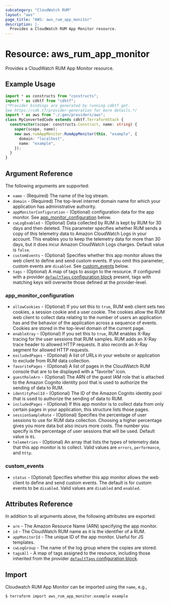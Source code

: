 ```yaml
---
subcategory: "CloudWatch RUM"
layout: "aws"
page_title: "AWS: aws_rum_app_monitor"
description: |-
  Provides a CloudWatch RUM App Monitor resource.
---
```


# Resource: aws_rum_app_monitor

Provides a CloudWatch RUM App Monitor resource.

## Example Usage

```typescript
import * as constructs from "constructs";
import * as cdktf from "cdktf";
/*Provider bindings are generated by running cdktf get.
See https://cdk.tf/provider-generation for more details.*/
import * as aws from "./.gen/providers/aws";
class MyConvertedCode extends cdktf.TerraformStack {
  constructor(scope: constructs.Construct, name: string) {
    super(scope, name);
    new aws.rumAppMonitor.RumAppMonitor(this, "example", {
      domain: "localhost",
      name: "example",
    });
  }
}

```

## Argument Reference

The following arguments are supported:

* `name` - (Required) The name of the log stream.
* `domain` - (Required) The top-level internet domain name for which your application has administrative authority.
* `appMonitorConfiguration` - (Optional) configuration data for the app monitor. See [app_monitor_configuration](#app_monitor_configuration) below.
* `cwLogEnabled` - (Optional) Data collected by RUM is kept by RUM for 30 days and then deleted. This parameter  specifies whether RUM sends a copy of this telemetry data to Amazon CloudWatch Logs in your account. This enables you to keep the telemetry data for more than 30 days, but it does incur Amazon CloudWatch Logs charges. Default value is `false`.
* `customEvents` - (Optional) Specifies whether this app monitor allows the web client to define and send custom events. If you omit this parameter, custom events are `disabled`. See [custom_events](#custom_events) below.
* `tags` - (Optional) A map of tags to assign to the resource. If configured with a provider [`defaultTags` configuration block](https://registry.terraform.io/providers/hashicorp/aws/latest/docs#default_tags-configuration-block) present, tags with matching keys will overwrite those defined at the provider-level.

### app_monitor_configuration

* `allowCookies` - (Optional) If you set this to `true`, RUM web client sets two cookies, a session cookie  and a user cookie. The cookies allow the RUM web client to collect data relating to the number of users an application has and the behavior of the application across a sequence of events. Cookies are stored in the top-level domain of the current page.
* `enableXray` - (Optional) If you set this to `true`, RUM enables X-Ray tracing for the user sessions  that RUM samples. RUM adds an X-Ray trace header to allowed HTTP requests. It also records an X-Ray segment for allowed HTTP requests.
* `excludedPages` - (Optional) A list of URLs in your website or application to exclude from RUM data collection.
* `favoritePages` - (Optional) A list of pages in the CloudWatch RUM console that are to be displayed with a "favorite" icon.
* `guestRoleArn` - (Optional) The ARN of the guest IAM role that is attached to the Amazon Cognito identity pool that is used to authorize the sending of data to RUM.
* `identityPoolId` - (Optional) The ID of the Amazon Cognito identity pool that is used to authorize the sending of data to RUM.
* `includedPages` - (Optional)  If this app monitor is to collect data from only certain pages in your application, this structure lists those pages.
* `sessionSampleRate` - (Optional) Specifies the percentage of user sessions to use for RUM data collection. Choosing a higher percentage gives you more data but also incurs more costs. The number you specify is the percentage of user sessions that will be used. Default value is `01`.
* `telemetries` - (Optional) An array that lists the types of telemetry data that this app monitor is to collect. Valid values are `errors`, `performance`, and `http`.

### custom_events

* `status` - (Optional) Specifies whether this app monitor allows the web client to define and send custom events. The default is for custom events to be `disabled`. Valid values are `disabled` and `enabled`.

## Attributes Reference

In addition to all arguments above, the following attributes are exported:

* `arn` - The Amazon Resource Name (ARN) specifying the app monitor.
* `id` - The CloudWatch RUM name as it is the identifier of a RUM.
* `appMonitorId` - The unique ID of the app monitor. Useful for JS templates.
* `cwLogGroup` - The name of the log group where the copies are stored.
* `tagsAll` - A map of tags assigned to the resource, including those inherited from the provider [`defaultTags` configuration block](https://registry.terraform.io/providers/hashicorp/aws/latest/docs#default_tags-configuration-block).

## Import

Cloudwatch RUM App Monitor can be imported using the `name`, e.g.,

```
$ terraform import aws_rum_app_monitor.example example
```

<!-- cache-key: cdktf-0.17.0-pre.15 input-509ac165fe8d34f584fefebfba01f4df8a15179a1e05760ebb88f32d36d73deb -->